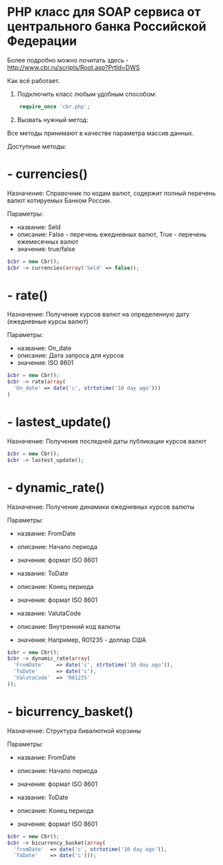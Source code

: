 # PHP класс для SOAP сервиса от центрального банка Российской Федерации
Более подробно можно почитать здесь - http://www.cbr.ru/scripts/Root.asp?PrtId=DWS

Как всё работает.
1) Подключить класс любым удобным способом:
```php
    require_once 'cbr.php';
```

2) Вызвать нужный метод:

Все методы принимают в качестве параметра массив данных.

Доступные методы:
# - currencies()
 
 Назначение: Справочник по кодам валют, содержит полный перечень валют котируемых Банком России.
 
 Параметры: 
  - название: Seld
  - описание: False - перечень ежедневных валют, True - перечень ежемесячных валют
  - значения: true/false
  
```php
$cbr = new Cbr();
$cbr -> currencies(array('Seld' => false));
```
# - rate()

Назначение: Получение курсов валют на определенную дату (ежедневные курсы валют)

Параметры:
  - название: On_date
  - описание: Дата запроса для курсов
  - значения: ISO 8601 

```php
$cbr = new Cbr();
$cbr -> rate(array(
  'On_date' => date('c', strtotime('10 day ago')))
)
```

# - lastest_update()

Назначение: Получение последней даты публикации курсов валют

```php
$cbr = new Cbr();
$cbr -> lastest_update();
```

# - dynamic_rate()

Назначение: Получение динамики ежедневных курсов валюты

Параметры: 
 - название: FromDate
 - описание: Начало периода
 - значения: формат ISO 8601
 

 - название: ToDate
 - описание: Конец периода
 - значения: формат ISO 8601 
 

 - название: ValutaCode
 - описание: Внутренний код валюты
 - значения: Например, R01235 - доллар США
 
```php
$cbr = new Cbr();
$cbr -> dynamic_rate(array(
  'FromDate'    => date('c', strtotime('10 day ago')), 
  'ToDate'      => date('c'), 
  'ValutaCode'  => 'R01235'
));
```

# - bicurrency_basket()

Назначение: Структура бивалютной корзины

Параметры:
 - название: FromDate
 - описание: Начало периода
 - значения: формат ISO 8601
 

 - название: ToDate
 - описание: Конец периода
 - значения: формат ISO 8601 
 
```php
$cbr = new Cbr();
$cbr -> bicurrency_basket(array(
  'fromDate'  => date('c', strtotime('10 day ago')), 
  'ToDate'    => date('c')));
```
